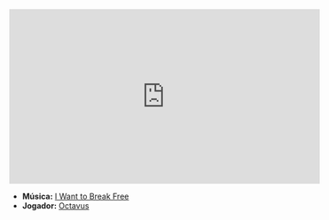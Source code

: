 <iframe width="560" height="315" src="https://www.youtube.com/embed/WUOtCLOXgm8?si=q-4_39TR1p_1Rd8m" title="YouTube video player" frameborder="0" allow="accelerometer; autoplay; clipboard-write; encrypted-media; gyroscope; picture-in-picture; web-share" referrerpolicy="strict-origin-when-cross-origin" allowfullscreen></iframe>

- **Música:** [I Want to Break Free](../Músicas/I%20Want%20to%20Break%20Free.md)
- **Jogador:** [Octavus](content/Jogadores/Octavus.md)